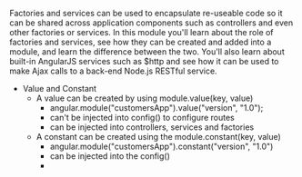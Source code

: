 Factories and services can be used to encapsulate re-useable code so it can be shared across application components such as controllers and even other factories or services. In this module you'll learn about the role of factories and services, see how they can be created and added into a module, and learn the difference between the two. You'll also learn about built-in AngularJS services such as $http and see how it can be used to make Ajax calls to a back-end Node.js RESTful service.

+ Value and Constant
  + A value can be created by using module.value(key, value)
    + angular.module("customersApp").value("version", "1.0");
    + can't be injected into config() to configure routes
    + can be injected into controllers, services and factories
  + A constant can be created using the module.constant(key, value)
    + angular.module("customersApp").constant("version", "1.0")
    + can be injected into the config()
    + 
